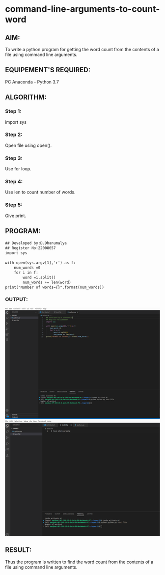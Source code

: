 # command-line-arguments-to-count-word
## AIM:
To write a python program for getting the word count from the contents of a file using command line arguments.
## EQUIPEMENT'S REQUIRED: 
PC
Anaconda - Python 3.7
## ALGORITHM: 
### Step 1:

import sys

### Step 2: 

Open file using open().
 
### Step 3: 

Use for loop.

### Step 4:

Use len to count number of words.

### Step 5: 

Give print.

## PROGRAM:
```
## Developed by:D.Dhanumalya
## Register No:22008657
import sys

with open(sys.argv[1],'r') as f:
    num_words =0
    for i in f:
        word =i.split()
        num_words += len(word)
print("Number of words={}".format(num_words))
```

### OUTPUT:

![OUTPUT](./experi1.png)
![OUTPUT](./experii1.png)

## RESULT:
Thus the program is written to find the word count from the contents of a file using command line arguments.
